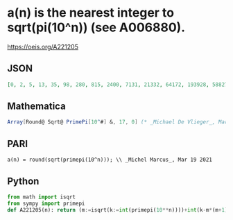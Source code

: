 # a\(n\) is the nearest integer to sqrt\(pi\(10^n\)\) \(see A006880\)\.
https://oeis.org/A221205
## JSON
```JSON
[0, 2, 5, 13, 35, 98, 280, 815, 2400, 7131, 21332, 64172, 193928, 588273, 1790235, 5463018, 16710426, 51220671, 157289397, 483795067, 1490241458, 4596440959, 14193917243, 43878472986, 135777758736, 420530985064, 1303551591182, 4043817556078, 12553456467283, 38996129419652]
```
## Mathematica
```Mathematica
Array[Round@ Sqrt@ PrimePi[10^#] &, 17, 0] (* _Michael De Vlieger_, Mar 19 2021 *)
```
## PARI
```PARI
a(n) = round(sqrt(primepi(10^n))); \\ _Michel Marcus_, Mar 19 2021
```
## Python
```Python
from math import isqrt
from sympy import primepi
def A221205(n): return (m:=isqrt(k:=int(primepi(10**n))))+int(k-m*(m+1)>=1) # _Chai Wah Wu_, Jul 31 2022
```
